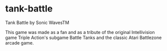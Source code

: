 # tank-battle
Tank Battle by Sonic WavesTM

This game was made as a fan and as a tribute of the original Intellivision game Triple Action's subgame Battle Tanks and the classic Atari Battlezone arcade game.
